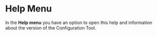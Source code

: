 # Help Menu

In the **Help menu** you have an option to open this help and information about the version of the Configuration Tool.

